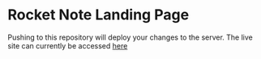 # Rocket Note Landing Page

Pushing to this repository will deploy your changes to the server.
The live site can currently be accessed [here](http://ec2-54-218-120-214.us-west-2.compute.amazonaws.com/)

